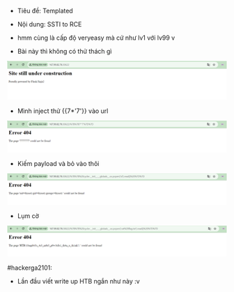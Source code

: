 - Tiêu đề: Templated
- Nội dung: SSTI to RCE 

- hmm cùng là cấp độ veryeasy mà cứ như lv1 với lv99 v
- Bài này thì không có thử thách gì 

![Alt text](<../image/9.1.png>)
- Mình inject thử {{7*'7'}} vào url 

![Alt text](<../image/9.2.png>)

- Kiếm payload và bỏ vào thôi 

![Alt text](<../image/9.3.png>)
- Lụm cờ 

![Alt text](<../image/9.4.png>)

#hackerga2101:
- Lần đầu viết write up HTB ngắn như này :v 